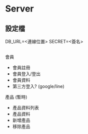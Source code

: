 # Server 

## 設定檔
DB_URL=<連線位置>
SECRET=<簽名>

## 
會員
 - 會員註冊
 - 會員登入/登出
 - 會員資料
 - 第三方登入? (google/line)

產品 (暫時)
 - 產品資料列表
 - 產品資料
 - 新增產品
 - 移除產品